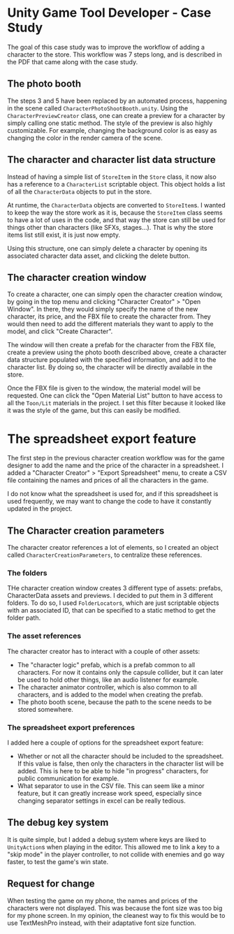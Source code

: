
# Unity Game Tool Developer - Case Study

The goal of this case study was to improve the workflow of adding a character to the store. This workflow was 7 steps long, and is described in the PDF that came along with the case study. 

## The photo booth

The steps 3 and 5 have been replaced by an automated process, happening in the scene called `CharacterPhotoShootBooth.unity`. Using the `CharacterPreviewCreator` class, one can create a preview for a character by simply calling one static method. The style of the preview is also highly customizable. For example, changing the background color is as easy as changing the color in the render camera of the scene.  

## The character and character list data structure

Instead of having a simple list of `StoreItem` in the `Store` class, it now also has a reference to a `CharacterList` scriptable object. This object holds a list of all the `CharacterData` objects to put in the store. 

At runtime, the `CharacterData` objects are converted to `StoreItem`s. I wanted to keep the way the store work as it is, because the `StoreItem` class seems to have a lot of uses in the code, and that way the store can still be used for things other than characters (like SFXs, stages...). That is why the store items list still exist, it is just now empty.

Using this structure, one can simply delete a character by opening its associated character data asset, and clicking the delete button.  

## The character creation window

To create a character, one can simply open the character creation window, by going in the top menu and clicking "Character Creator" > "Open Window". In there, they would simply specify the name of the new character, its price, and the FBX file to create the character from. They would then need to add the different materials they want to apply to the model, and click "Create Character".

The window will then create a prefab for the character from the FBX file, create a preview using the photo booth described above, create a character data structure populated with the specified information, and add it to the character list. By doing so, the character will be directly available in the store.

Once the FBX file is given to the window, the material model will be requested. One can click the "Open Material List" button to have access to all the `Toon/Lit` materials in the project. I set this filter because it looked like it was the style of the game, but this can easily be modified.

# The spreadsheet export feature

The first step in the previous character creation workflow was for the game designer to add the name and the price of the character in a spreadsheet. I added a "Character Creator" > "Export Spreadsheet" menu, to create a CSV file containing the names and prices of all the characters in the game. 

I do not know what the spreadsheet is used for, and if this spreadsheet is used frequently, we may want to change the code to have it constantly updated in the project.

## The Character creation parameters

The character creator references a lot of elements, so I created an object called `CharacterCreationParameters`, to centralize these references. 

### The folders

THe character creation window creates 3 different type of assets: prefabs, CharacterData assets and previews. I decided to put them in 3 different folders. To do so, I used `FolderLocator`s, which are just scriptable objects with an associated ID, that can be specified to a static method to get the folder path.

### The asset references

The character creator has to interact with a couple of other assets: 
* The "character logic" prefab, which is a prefab common to all characters. For now it contains only the capsule collider, but it can later be used to hold other things, like an audio listener for example.
* The character animator controller, which is also common to all characters, and is added to the model when creating the prefab.
* The photo booth scene, because the path to the scene needs to be stored somewhere.

### The spreadsheet export preferences

I added here a couple of options for the spreadsheet export feature: 
* Whether or not all the character should be included to the spreadsheet. If this value is false, then only the characters in the character list will be added. This is here to be able to hide "in progress" characters, for public communication for example.
* What separator to use in the CSV file. This can seem like a minor feature, but it can greatly increase work speed, especially since changing separator settings in excel can be really tedious.


## The debug key system

It is quite simple, but I added a debug system where keys are liked to `UnityAction`s when playing in the editor. This allowed me to link a key to a "skip mode" in the player controller, to not collide with enemies and go way faster, to test the game's win state.

## Request for change

When testing the game on my phone, the names and prices of the characters were not displayed. This was because the font size was too big for my phone screen. In my opinion, the cleanest way to fix this would be to use TextMeshPro instead, with their adaptative font size function.  

